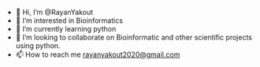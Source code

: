 - 👋 Hi, I’m @RayanYakout
- 👀 I’m interested in Bioinformatics
- 🌱 I’m currently learning python
- 💞️ I’m looking to collaborate on Bioinformatic and other scientific projects using python.
- 📫 How to reach me rayanyakout2020@gmail.com

<!---
RayanYakout/RayanYakout is a ✨ special ✨ repository because its `README.md` (this file) appears on your GitHub profile.
You can click the Preview link to take a look at your changes.
--->
